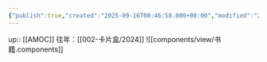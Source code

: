 ```yaml
---
{"publish":true,"created":"2025-09-16T00:46:58.000+08:00","modified":"2025-09-16T00:46:58.000+08:00","cssclasses":""}
---
```


up:: [[AMOC]]
往年：[[002-卡片盒/2024]]
![[components/view/书籍.components]]